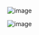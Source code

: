 ![image](https://github.com/leylamatar/menuJS/assets/59232417/a1fdb8bd-2755-4f58-bf67-42179629e719)



![image](https://github.com/leylamatar/menuJS/assets/59232417/97ad87f5-acf6-44e9-a082-6083319e0e0f)

